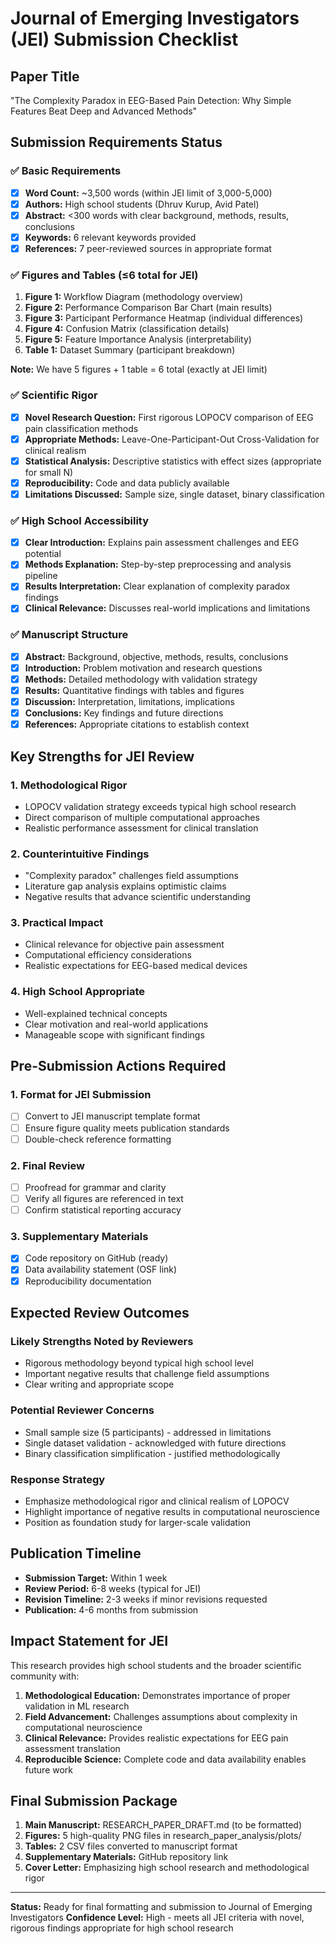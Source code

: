 # Journal of Emerging Investigators (JEI) Submission Checklist

## Paper Title
"The Complexity Paradox in EEG-Based Pain Detection: Why Simple Features Beat Deep and Advanced Methods"

## Submission Requirements Status

### ✅ Basic Requirements
- [x] **Word Count:** ~3,500 words (within JEI limit of 3,000-5,000)
- [x] **Authors:** High school students (Dhruv Kurup, Avid Patel)
- [x] **Abstract:** <300 words with clear background, methods, results, conclusions
- [x] **Keywords:** 6 relevant keywords provided
- [x] **References:** 7 peer-reviewed sources in appropriate format

### ✅ Figures and Tables (≤6 total for JEI)
1. **Figure 1:** Workflow Diagram (methodology overview)
2. **Figure 2:** Performance Comparison Bar Chart (main results)
3. **Figure 3:** Participant Performance Heatmap (individual differences)
4. **Figure 4:** Confusion Matrix (classification details)
5. **Figure 5:** Feature Importance Analysis (interpretability)
6. **Table 1:** Dataset Summary (participant breakdown)

**Note:** We have 5 figures + 1 table = 6 total (exactly at JEI limit)

### ✅ Scientific Rigor
- [x] **Novel Research Question:** First rigorous LOPOCV comparison of EEG pain classification methods
- [x] **Appropriate Methods:** Leave-One-Participant-Out Cross-Validation for clinical realism
- [x] **Statistical Analysis:** Descriptive statistics with effect sizes (appropriate for small N)
- [x] **Reproducibility:** Code and data publicly available
- [x] **Limitations Discussed:** Sample size, single dataset, binary classification

### ✅ High School Accessibility
- [x] **Clear Introduction:** Explains pain assessment challenges and EEG potential
- [x] **Methods Explanation:** Step-by-step preprocessing and analysis pipeline
- [x] **Results Interpretation:** Clear explanation of complexity paradox findings
- [x] **Clinical Relevance:** Discusses real-world implications and limitations

### ✅ Manuscript Structure
- [x] **Abstract:** Background, objective, methods, results, conclusions
- [x] **Introduction:** Problem motivation and research questions
- [x] **Methods:** Detailed methodology with validation strategy
- [x] **Results:** Quantitative findings with tables and figures
- [x] **Discussion:** Interpretation, limitations, implications
- [x] **Conclusions:** Key findings and future directions
- [x] **References:** Appropriate citations to establish context

## Key Strengths for JEI Review

### 1. **Methodological Rigor**
- LOPOCV validation strategy exceeds typical high school research
- Direct comparison of multiple computational approaches
- Realistic performance assessment for clinical translation

### 2. **Counterintuitive Findings**
- "Complexity paradox" challenges field assumptions
- Literature gap analysis explains optimistic claims
- Negative results that advance scientific understanding

### 3. **Practical Impact**
- Clinical relevance for objective pain assessment
- Computational efficiency considerations
- Realistic expectations for EEG-based medical devices

### 4. **High School Appropriate**
- Well-explained technical concepts
- Clear motivation and real-world applications
- Manageable scope with significant findings

## Pre-Submission Actions Required

### 1. **Format for JEI Submission**
- [ ] Convert to JEI manuscript template format
- [ ] Ensure figure quality meets publication standards
- [ ] Double-check reference formatting

### 2. **Final Review**
- [ ] Proofread for grammar and clarity
- [ ] Verify all figures are referenced in text
- [ ] Confirm statistical reporting accuracy

### 3. **Supplementary Materials**
- [x] Code repository on GitHub (ready)
- [x] Data availability statement (OSF link)
- [x] Reproducibility documentation

## Expected Review Outcomes

### Likely Strengths Noted by Reviewers
- Rigorous methodology beyond typical high school level
- Important negative results that challenge field assumptions
- Clear writing and appropriate scope

### Potential Reviewer Concerns
- Small sample size (5 participants) - addressed in limitations
- Single dataset validation - acknowledged with future directions
- Binary classification simplification - justified methodologically

### Response Strategy
- Emphasize methodological rigor and clinical realism of LOPOCV
- Highlight importance of negative results in computational neuroscience
- Position as foundation study for larger-scale validation

## Publication Timeline
- **Submission Target:** Within 1 week
- **Review Period:** 6-8 weeks (typical for JEI)
- **Revision Timeline:** 2-3 weeks if minor revisions requested
- **Publication:** 4-6 months from submission

## Impact Statement for JEI
This research provides high school students and the broader scientific community with:
1. **Methodological Education:** Demonstrates importance of proper validation in ML research
2. **Field Advancement:** Challenges assumptions about complexity in computational neuroscience
3. **Clinical Relevance:** Provides realistic expectations for EEG pain assessment translation
4. **Reproducible Science:** Complete code and data availability enables future work

## Final Submission Package
1. **Main Manuscript:** RESEARCH_PAPER_DRAFT.md (to be formatted)
2. **Figures:** 5 high-quality PNG files in research_paper_analysis/plots/
3. **Tables:** 2 CSV files converted to manuscript format
4. **Supplementary Materials:** GitHub repository link
5. **Cover Letter:** Emphasizing high school research and methodological rigor

---

**Status:** Ready for final formatting and submission to Journal of Emerging Investigators
**Confidence Level:** High - meets all JEI criteria with novel, rigorous findings appropriate for high school research
